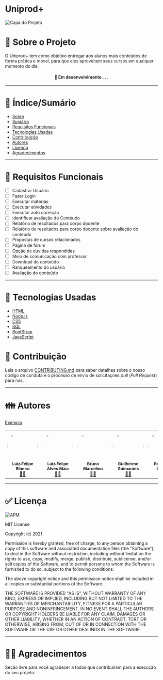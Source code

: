 
# Uniprod+

![Capa do Projeto](https://imgur.com/5yJyLVh)

# 📝 Sobre o Projeto

O Uniprod+ tem como objetivo entregar aos alunos mais conteúdos de forma prática e móvel, para que eles aproveitem seus cursos em qualquer momento do dia.


<h4 align="center"> 
	🚧  Em desenvolvimento . . .
</h4>

----------------------------------------------------------------------------------


# 📓 Índice/Sumário

* [Sobre](#sobre-o-projeto)
* [Sumário](#índice/sumário)
* [Requisitos Funcionais](#requisitos-funcionais)
* [Tecnologias Usadas](#tecnologias-usadas)
* [Contribuição](#contribuição)
* [Autores](#autores)
* [Licença](#licença)
* [Agradecimentos](#agradecimentos)


----------------------------------------------------------------------------------



# 🔌 Requisitos Funcionais 

- [ ] Cadastrar Usuário
- [ ] Fazer Login
- [ ] Executar máterias
- [ ] Executar atividades
- [ ] Executar auto correção
- [ ] Identificar avaliação do Contéudo
- [ ] Relatório de resultados para corpo docente
- [ ] Relatório de resultados para corpo docente sobre avaliação do conteúdo
- [ ] Propostas de cursos relacionados
- [ ] Página de fórum
- [ ] Opção de duvidas respondidas
- [ ] Meio de comunicação com professor
- [ ] Download do conteúdo
- [ ] Ranqueamento do usuário
- [ ] Avaliação do conteúdo

----------------------------------------------------------------------------------


# 🔧  Tecnologias Usadas

- [HTML](https://html.com/)
- [Node.js](https://nodejs.org/en/)
- [CSS](https://css.com/)
- [SQL](https://www.mysql.com/)
- [BootStrap](https://getbootstrap.com/)
- [JavaScript](https://www.javascript.com/)

# :mega: Contribuição

Leia o arquivo [CONTRIBUTING.md](CONTRIBUTING.md) para saber detalhes sobre o nosso código de conduta e o processo de envio de solicitações *pull* (*Pull Request*) para nós.


----------------------------------------------------------------------------------


# :family: Autores

[Exemplo](https://github.com/testing-library/react-testing-library#contributors)

<table>
    <tr>
         <td align="center"><a href="https://github.com/luizfelipe9"><img style="border-radius: 50%;"
                    src="https://avatars.githubusercontent.com/u/89615294?v=4"
                    width="100px;" alt="" /><br /><sub><b>Luiz Felipe Ribeiro</b></sub></a><br /><a
                href="https://github.com/luizfelipe9" title="LuizFelipeRibeiro">👨‍🚀</a></td>
        <td align="center"><a href="https://github.com/LuizFelipeAlvesMaia"><img style="border-radius: 50%;"
                    src="https://avatars.githubusercontent.com/u/71887325?v=4"
                    width="100px;" alt="" /><br /><sub><b>Luiz Felipe Alves Maia</b></sub></a><br /><a
                href="https://github.com/LuizFelipeAlvesMaia/" title="Luiz Felipe Alves Maia">👨‍🚀</a></td>
        <td align="center"><a href="https://github.com/BrunoMarcelinoEustaquioAssis"><img style="border-radius: 50%;"
                    src="https://avatars.githubusercontent.com/u/90558795?v=4" width="100px;"
                    alt="" /><br /><sub><b>Bruno Marcelino</b></sub></a><br /><a href="https://github.com/BrunoMarcelinoEustaquioAssis/"
                title="Bruno Marcelino">👨‍🚀</a></td>
        <td align="center"><a href="https://github.com/guilhermeguimaraesn"><img style="border-radius: 50%;"
                    src="https://avatars.githubusercontent.com/u/90528608?v=4" width="100px;"
                    alt="" /><br /><sub><b>Guilherme Guimarães</b></sub></a><br /><a href="https://github.com/guilhermeguimaraesn/"
                title="Guilherme Guimarães">👨‍🚀</a></td>
        <td align="center"><a href="https://github.com/Pupsnanda?tab=repositories"><img style="border-radius: 50%;"
                    src="https://avatars.githubusercontent.com/u/92553645?v=4" width="100px;"
                    alt="" /><br /><sub><b>Fernanda Lobato</b></sub></a><br /><a href="https://github.com/Pupsnanda?tab=repositories/"
                title="Fernanda Lobato">👨‍🚀</a></td>
    </tr>
</table>

----------------------------------------------------------------------------------


# ✅ Licença
![APM](https://img.shields.io/apm/l/react)

MIT License

Copyright (c) 2021 

Permission is hereby granted, free of charge, to any person obtaining a copy
of this software and associated documentation files (the "Software"), to deal
in the Software without restriction, including without limitation the rights
to use, copy, modify, merge, publish, distribute, sublicense, and/or sell
copies of the Software, and to permit persons to whom the Software is
furnished to do so, subject to the following conditions:

The above copyright notice and this permission notice shall be included in all
copies or substantial portions of the Software.

THE SOFTWARE IS PROVIDED "AS IS", WITHOUT WARRANTY OF ANY KIND, EXPRESS OR
IMPLIED, INCLUDING BUT NOT LIMITED TO THE WARRANTIES OF MERCHANTABILITY,
FITNESS FOR A PARTICULAR PURPOSE AND NONINFRINGEMENT. IN NO EVENT SHALL THE
AUTHORS OR COPYRIGHT HOLDERS BE LIABLE FOR ANY CLAIM, DAMAGES OR OTHER
LIABILITY, WHETHER IN AN ACTION OF CONTRACT, TORT OR OTHERWISE, ARISING FROM,
OUT OF OR IN CONNECTION WITH THE SOFTWARE OR THE USE OR OTHER DEALINGS IN THE
SOFTWARE.


----------------------------------------------------------------------------------

	

# 🧑‍🏫 Agradecimentos

Seção livre para você agradecer a todos que contribuiram para a execução do seu projeto.
